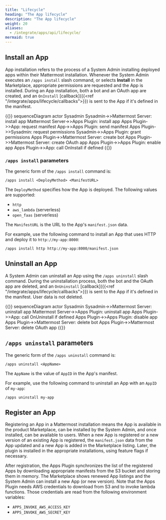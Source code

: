 ```yaml
---
title: "Lifecycle"
heading: "The App lifecycle"
description: "The App lifecycle"
weight: 20
aliases:
  - /integrate/apps/api/lifecycle/
mermaid: true
---
```


## Install an App

App installation refers to the process of a System Admin installing deployed apps within their Mattermost installation.
Whenever the System Admin executes an `/apps install` slash command, or selects **Install** in the Marketplace, appropriate permissions are requested and the App is installed.
During an App installation, both a bot and an OAuth app are created, and an `OnInstall` [callback]({{<ref "/integrate/apps/lifecycle/callbacks">}}) is sent to the App if it's defined in the manifest.

{{<mermaid>}}
sequenceDiagram
    actor Sysadmin
    Sysadmin->>Mattermost Server: install app
    Mattermost Server->>Apps Plugin: install app
    Apps Plugin->>App: request manifest
    App->>Apps Plugin: send manifest
    Apps Plugin->>Sysadmin: request permissions
    Sysadmin->>Apps Plugin: grant permissions
    Apps Plugin->>Mattermost Server: create bot
    Apps Plugin->>Mattermost Server: create OAuth app
    Apps Plugin->>Apps Plugin: enable app
    Apps Plugin->>App: call OnInstall if defined
{{</mermaid>}}

### `/apps install` parameters

The generic form of the `/apps install` command is:

```
/apps install <DeployMethod> <ManifestURL>
```

The `DeployMethod` specifies how the App is deployed. The following values are supported:

- `http`
- `aws_lambda` (serverless)
- `open_faas` (serverless)

The `ManifestURL` is the URL to the App's `manifest.json` data.

For example, use the following command to install an App that uses HTTP and deploy it to `http://my-app:8000`:

```
/apps install http http://my-app:8000/manifest.json
```

## Uninstall an App

A System Admin can uninstall an App using the `/apps uninstall` slash command. During the uninstallation process, both the bot and the OAuth app are deleted, and an `OnUninstall` [callback]({{<ref "/integrate/apps/lifecycle/callbacks">}}) is sent to the App if it's defined in the manifest. User data is not deleted.

{{<mermaid>}}
sequenceDiagram
    actor Sysadmin
    Sysadmin->>Mattermost Server: uninstall app
    Mattermost Server->>Apps Plugin: uninstall app
    Apps Plugin->>App: call OnUninstall if defined
    Apps Plugin->>Apps Plugin: disable app
    Apps Plugin->>Mattermost Server: delete bot
    Apps Plugin->>Mattermost Server: delete OAuth app
{{</mermaid>}}

## `/apps uninstall` parameters

The generic form of the `/apps uninstall` command is:

```
/apps uninstall <AppName>
```

The `AppName` is the value of `AppID` in the App's manifest.

For example, use the following command to uninstall an App with an `AppID` of `my-app`:

```
/apps uninstall my-app
```

## Register an App

Registering an App in a Mattermost installation means the App is available in the product Marketplace, can be installed by the System Admin, and once installed, can be available to users.
When a new App is registered or a new version of an existing App is registered, the `manifest.json` data from the App updated and a new App is added in the Marketplace listing.
Later, the plugin is installed in the appropriate installations, using feature flags if necessary.

After registration, the Apps Plugin synchronizes the list of the registered Apps by downloading appropriate manifests from the S3 bucket and storing them in memory. The Marketplace shows renewed App listings and the System Admin can install a new App (or new version).
Note that the Apps Plugin needs AWS credentials to download from S3 and to invoke lambda functions. Those credentials are read from the following environment variables:

- `APPS_INVOKE_AWS_ACCESS_KEY`
- `APPS_INVOKE_AWS_SECRET_KEY`

